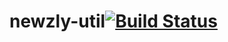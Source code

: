 newzly-util[![Build Status](https://magnum.travis-ci.com/newzly/newzly-util.png?token=tyRTmBk14WrDycpepg9c&branch=develop)](https://magnum.travis-ci.com/newzly/newzly-util)
===========
